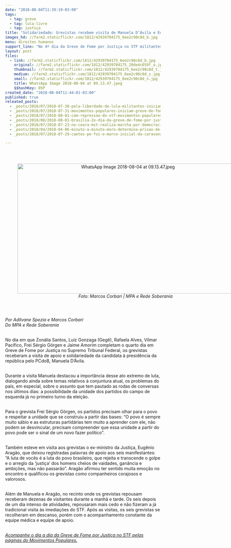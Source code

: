 ```yaml
---
date: "2018-08-04T11:39:19-03:00"
tags:
  - tag: greve
  - tag: lula-livre
  - tag: justiça
title: "Solidariedade: Grevistas recebem visita de Manuela D’Ávila e Eugênio Aragão"
images_hd: //farm2.staticflickr.com/1812/42939704175_6ee2c90c8d_b.jpg
menu: direitos humanos
support_line: "No 4º dia da Greve de Fome por Justiça no STF militantes dos movimentos populares seguem em resistência. "
layout: post
files:
  - link: //farm2.staticflickr.com/1812/42939704175_6ee2c90c8d_b.jpg
    original: //farm2.staticflickr.com/1812/42939704175_20de4c659f_o.jpg
    thumbnail: //farm2.staticflickr.com/1812/42939704175_6ee2c90c8d_t.jpg
    medium: //farm2.staticflickr.com/1812/42939704175_6ee2c90c8d_z.jpg
    small: //farm2.staticflickr.com/1812/42939704175_6ee2c90c8d_n.jpg
    title: WhatsApp Image 2018-08-04 at 09.13.47.jpeg
    $$hashKey: 05P
created_date: "2018-08-04T11:44:01-03:00"
published: true
releated_posts:
  - _posts/2018/07/2018-07-30-pela-liberdade-de-lula-militantes-iniciam-greve-de-fome-e-cobram-justica-no-stf.md
  - _posts/2018/07/2018-07-31-movimentos-populares-iniciam-greve-de-fome-no-stf-nesta-terca-feira.md
  - _posts/2018/07/2018-08-01-com-repressao-do-stf-movimentos-populares-dao-inicio-a-greve-de-fome-em-brasilia.md
  - _posts/2018/08/2018-08-01-brasilia-2o-dia-da-greve-de-fome-por-justica-no-stf.md
  - _posts/2018/07/2018-07-23-no-ceara-mst-realiza-marcha-por-democracia-e-lula-livre.md
  - _posts/2018/04/2018-04-06-minuto-a-minuto-moro-determina-prisao-de-lula.md
  - _posts/2018/07/2018-07-29-caetes-pe-foi-o-marco-inicial-da-caravana-semiarido-contra-a-fome.md

---
```

<p>&nbsp;</p>

<div style="text-align:center">
<figure class="image" style="display:inline-block"><img alt="WhatsApp Image 2018-08-04 at 09.13.47.jpeg" height="420" src="//farm2.staticflickr.com/1812/42939704175_6ee2c90c8d_b.jpg" width="700" />
<figcaption><em>Foto: Marcos Corbari | MPA e Rede Soberania</em><br />
</figcaption>
</figure>
</div>

<p>&nbsp;</p>

<p><em>Por Adilvane Spezia e Marcos Corbari<br />
Do MPA e Rede Soberania</em>&nbsp;</p>

<p><br />
No dia em que Zon&aacute;lia Santos, Luiz Gonzaga (Geg&ecirc;), Rafaela Alves, Vilmar Pac&iacute;fico, Frei S&eacute;rgio G&ouml;rgen e Jaime Amorim completam o quarto dia em Greve de Fome por Justi&ccedil;a no Supremo Tribunal Federal, os grevistas receberam a visita de apoio e solidariedade da candidata &agrave; presid&ecirc;ncia da rep&uacute;blica pelo PCdoB, Manuela D&rsquo;&Aacute;vila.&nbsp;</p>

<p><br />
Durante a visita Manuela destacou a import&acirc;ncia desse ato extremo de luta, dialogando ainda sobre temas relativos &agrave; conjuntura atual, os problemas do pa&iacute;s, em especial, sobre o assunto que tem pautado as rodas de conversas nos &uacute;ltimos dias: a possibilidade da unidade dos partidos do campo de esquerda j&aacute; no primeiro turno da elei&ccedil;&atilde;o.</p>

<p><br />
Para o grevista Frei S&eacute;rgio G&ouml;rgen, os partidos precisam olhar para o povo e respeitar a unidade que se construiu a partir das bases: &ldquo;O povo &eacute; sempre muito s&aacute;bio e as estruturas partid&aacute;rias tem muito a aprender com ele, n&atilde;o podem se desvincular, precisam compreender que essa unidade a partir do povo pode ser o sinal de um novo fazer pol&iacute;tico&quot;.</p>

<p><br />
Tamb&eacute;m esteve em visita aos grevistas o ex-ministro da Justi&ccedil;a, Eug&ecirc;nio Arag&atilde;o, que deixou registradas palavras de apoio aos seis manifestantes: &ldquo;A luta de voc&ecirc;s &eacute; a luta do povo brasileiro, que rejeita e transcende o golpe e o arreglo da &lsquo;justi&ccedil;a&rsquo; dos homens cheios de vaidades, gan&acirc;ncia e ambi&ccedil;&otilde;es, mas n&atilde;o passar&atilde;o&rdquo;. Arag&atilde;o afirmou ter sentido muita emo&ccedil;&atilde;o no encontro e qualificou os grevistas como companheiros corajosos e valorosos.</p>

<p><br />
Al&eacute;m de Manuela e Arag&atilde;o, no recinto onde os grevistas repousam receberam dezenas de visitantes durante a manh&atilde; e tarde. Os seis depois de um dia intenso de atividades, repousaram mais cedo e n&atilde;o fizeram a j&aacute; tradicional visita &agrave;s imedia&ccedil;&otilde;es do STF. Ap&oacute;s as visitas, os seis grevistas se recolheram em descanso, por&eacute;m com o acompanhamento constante da equipe m&eacute;dica e equipe de apoio.&nbsp;</p>

<p><br />
<a href="https://www.facebook.com/MovimentoSemTerra"><em>Acompanhe o dia a dia da Greve de Fome por Justi&ccedil;a no STF pelas p&aacute;ginas do Movimentos Populares.</em></a></p>
